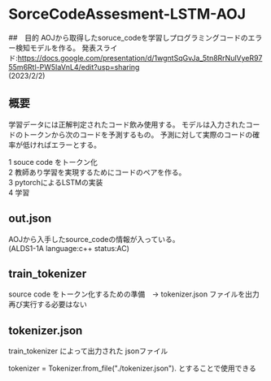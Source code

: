 # SorceCodeAssesment-LSTM-AOJ
##　目的
AOJから取得したsoruce_codeを学習しプログラミングコードのエラー検知モデルを作る。 
発表スライド:https://docs.google.com/presentation/d/1wgntSqGvJa_5tn8RrNulVyeR9755m6Rtl-PW5IaVnL4/edit?usp=sharing   
(2023/2/2)

## 概要
学習データには正解判定されたコード飲み使用する。
モデルは入力されたコードのトークンから次のコードを予測するもの。
予測に対して実際のコードの確率が低ければエラーとする。

1 souce code をトークン化  
2 教師あり学習を実現するためにコードのペアを作る。  
3 pytorchによるLSTMの実装  
4 学習


## out.json
AOJから入手したsource_codeの情報が入っている。  
(ALDS1-1A language:c++ status:AC)

## train_tokenizer 
source code をトークン化するための準備　-> tokenizer.json ファイルを出力  
再び実行する必要はない  

## tokenizer.json
train_tokenizer によって出力された jsonファイル 
  
tokenizer = Tokenizer.from_file("./tokenizer.json"). 
とすることで使用できる  
